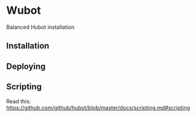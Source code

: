# Wubot

Balanced Hubot installation

## Installation

## Deploying

## Scripting

Read this: https://github.com/github/hubot/blob/master/docs/scripting.md#scripting
